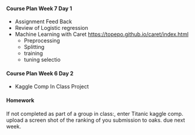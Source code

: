 #### Course Plan Week 7 Day 1
  * Assignment Feed Back
  * Review of Logistic regression
  * Machine Learning with Caret
 https://topepo.github.io/caret/index.html
    + Preprocessing
    + Splitting
    + training
    + tuning selectio

#### Course Plan Week 6 Day 2
  * Kaggle Comp In Class Project
  
#### Homework
If not completed as part of a group in class:,
 enter Titanic kaggle comp.
 upload a screen shot of the ranking of you submission to oaks.
 due next week.
